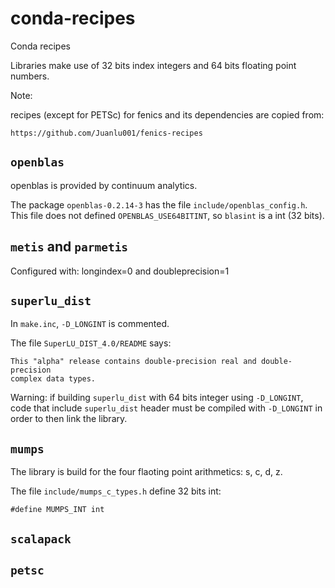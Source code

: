 # conda-recipes
Conda recipes

Libraries make use of 32 bits index integers and 64 bits floating point numbers.

Note:

recipes (except for PETSc) for fenics and its dependencies are copied from:

    https://github.com/Juanlu001/fenics-recipes

## `openblas`

openblas is provided by continuum analytics.

The package `openblas-0.2.14-3` has the file `include/openblas_config.h`. This
file does not defined `OPENBLAS_USE64BITINT`, so `blasint` is a int (32 bits).

## `metis` and `parmetis`

Configured with: longindex=0 and doubleprecision=1

## `superlu_dist`

In `make.inc`, `-D_LONGINT` is commented.

The file `SuperLU_DIST_4.0/README` says:

    This "alpha" release contains double-precision real and double-precision
    complex data types.

Warning: if building `superlu_dist` with 64 bits integer using `-D_LONGINT`,
code that include `superlu_dist` header must be compiled with `-D_LONGINT` in
order to then link the library.

## `mumps`

The library is build for the four flaoting point arithmetics: s, c, d, z.

The file `include/mumps_c_types.h` define 32 bits int:
  
    #define MUMPS_INT int

## `scalapack`

## `petsc`
